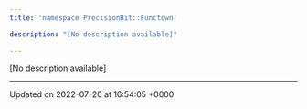```yaml
---
title: 'namespace PrecisionBit::Functown'

description: "[No description available]"

---
```







[No description available]






-------------------------------

Updated on 2022-07-20 at 16:54:05 +0000